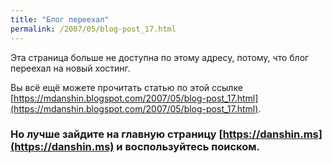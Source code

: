 ```yaml
---
title: "Блог переехал"
permalink: /2007/05/blog-post_17.html
---
```

Эта страница больше не доступна по этому адресу, потому, что блог переехал на новый хостинг.

Вы всё ещё можете прочитать статью по этой ссылке [https://mdanshin.blogspot.com/2007/05/blog-post_17.html](https://mdanshin.blogspot.com/2007/05/blog-post_17.html).

### Но лучше зайдите на главную страницу [https://danshin.ms](https://danshin.ms) и воспользуйтесь поиском.
